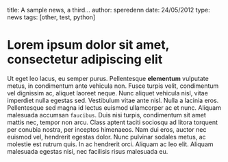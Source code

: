 title: A sample news, a third...
author: speredenn
date: 24/05/2012
type: news
tags: [other, test, python]

# Lorem ipsum dolor sit amet, consectetur adipiscing elit

Ut eget leo lacus, eu semper purus. Pellentesque **elementum**
vulputate metus, in condimentum ante vehicula non. Fusce turpis velit,
condimentum vel dignissim ac, aliquet laoreet neque. Nunc aliquet
vehicula nisl, vitae imperdiet nulla egestas sed. Vestibulum vitae
ante nisl. Nulla a lacinia eros. Pellentesque sed magna id lectus
euismod ullamcorper ac et nunc. Aliquam malesuada accumsan
`faucibus`. Duis nisi turpis, condimentum sit amet mattis nec, tempor
non arcu. Class aptent taciti sociosqu ad litora torquent per conubia
nostra, per inceptos himenaeos. Nam dui eros, auctor nec euismod vel,
hendrerit egestas dolor. Nunc pulvinar sodales metus, ac molestie est
rutrum quis. In ac hendrerit orci. Aliquam ac leo elit. Aliquam
malesuada egestas nisi, nec facilisis risus malesuada eu.

